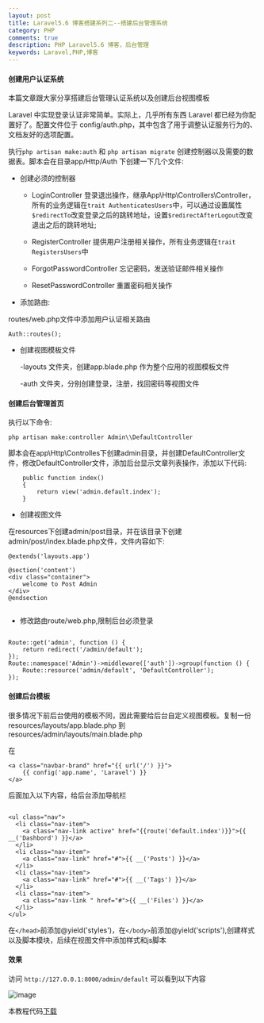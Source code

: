 ```yaml
---
layout: post
title: Laravel5.6 博客搭建系列二--搭建后台管理系统
category: PHP
comments: true
description: PHP Laravel5.6 博客，后台管理
keywords: Laravel,PHP,博客
---
```



####  创建用户认证系统


本篇文章跟大家分享搭建后台管理认证系统以及创建后台视图模板


Laravel 中实现登录认证非常简单。实际上，几乎所有东西 Laravel 都已经为你配置好了。配置文件位于 config/auth.php，其中包含了用于调整认证服务行为的、文档友好的选项配置。

执行```php artisan make:auth``` 和 ```php artisan migrate``` 创建控制器以及需要的数据表。脚本会在目录app/Http/Auth 下创建一下几个文件:

*   创建必须的控制器

    -   LoginController 登录退出操作，继承App\Http\Controllers\Controller，所有的业务逻辑在```trait AuthenticatesUsers```中，可以通过设置属性```$redirectTo```改变登录之后的跳转地址，设置```$redirectAfterLogout```改变退出之后的跳转地址;

    -   RegisterController 提供用户注册相关操作，所有业务逻辑在```trait RegistersUsers```中

    -   ForgotPasswordController 忘记密码，发送验证邮件相关操作

    -   ResetPasswordController 重置密码相关操作

*   添加路由:

routes/web.php文件中添加用户认证相关路由

```
Auth::routes();

```

*   创建视图模板文件

    -layouts 文件夹，创建app.blade.php 作为整个应用的视图模板文件

    -auth 文件夹，分别创建登录，注册，找回密码等视图文件


#### 创建后台管理首页

执行以下命令:

```
php artisan make:controller Admin\\DefaultController

```
脚本会在app\Http\Controlles下创建admin目录，并创建DefaultController文件，修改DefaultController文件，添加后台显示文章列表操作，添加以下代码:

```
    public function index()
    {
        return view('admin.default.index');
    }

```

*   创建视图文件

在resources下创建admin/post目录，并在该目录下创建admin/post/index.blade.php文件，文件内容如下:

```
@extends('layouts.app')

@section('content')
<div class="container">
    welcome to Post Admin
</div>
@endsection


```

*   修改路由route/web.php,限制后台必须登录

```

Route::get('admin', function () {
    return redirect('/admin/default');
});
Route::namespace('Admin')->middleware(['auth'])->group(function () {
    Route::resource('admin/default', 'DefaultController');
});

```


#### 创建后台模板

很多情况下前后台使用的模板不同，因此需要给后台自定义视图模板。复制一份resources/layouts/app.blade.php 到resources/admin/layouts/main.blade.php

在
```
<a class="navbar-brand" href="{{ url('/') }}">
    {{ config('app.name', 'Laravel') }}
</a>

```

后面加入以下内容，给后台添加导航栏


```

<ul class="nav">
  <li class="nav-item">
    <a class="nav-link active" href="{{route('default.index')}}">{{ __('Dashbord') }}</a>
  </li>
  <li class="nav-item">
    <a class="nav-link" href="#">{{ __('Posts') }}</a>
  </li>
  <li class="nav-item">
    <a class="nav-link" href="#">{{ __('Tags') }}</a>
  </li>
  <li class="nav-item">
    <a class="nav-link " href="#">{{ __('Files') }}</a>
  </li>
</ul>

```

在```</head>```前添加@yield('styles')，在```</body>```前添加@yield('scripts'),创建样式以及脚本模块，后续在视图文件中添加样式和js脚本

#### 效果

访问 ```http://127.0.0.1:8000/admin/default``` 可以看到以下内容


![image](http://blog.static.aiaiaini.com/blog2.png)


本教程代码[下载](http://blog.static.aiaiaini.com/blog2.zip)




